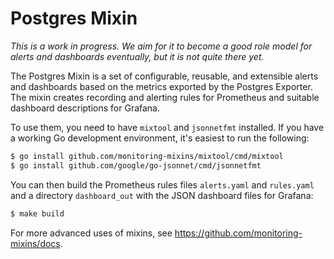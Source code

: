 # Postgres Mixin

_This is a work in progress. We aim for it to become a good role model for alerts
and dashboards eventually, but it is not quite there yet._

The Postgres Mixin is a set of configurable, reusable, and extensible alerts and
dashboards based on the metrics exported by the Postgres Exporter. The mixin creates
recording and alerting rules for Prometheus and suitable dashboard descriptions
for Grafana.

To use them, you need to have `mixtool` and `jsonnetfmt` installed. If you
have a working Go development environment, it's easiest to run the following:
```bash
$ go install github.com/monitoring-mixins/mixtool/cmd/mixtool
$ go install github.com/google/go-jsonnet/cmd/jsonnetfmt
```

You can then build the Prometheus rules files `alerts.yaml` and
`rules.yaml` and a directory `dashboard_out` with the JSON dashboard files
for Grafana:
```bash
$ make build
```

For more advanced uses of mixins, see
https://github.com/monitoring-mixins/docs.
